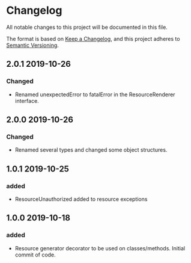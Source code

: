 # Changelog

All notable changes to this project will be documented in this file.

The format is based on [Keep a Changelog](https://keepachangelog.com/en/1.0.0/),
and this project adheres to [Semantic Versioning](https://semver.org/spec/v2.0.0.html).

## 2.0.1 2019-10-26

### Changed

- Renamed unexpectedError to fatalError in the ResourceRenderer interface.

## 2.0.0 2019-10-26

### Changed

- Renamed several types and changed some object structures.

## 1.0.1 2019-10-25

### added

- ResourceUnauthorized added to resource exceptions

## 1.0.0 2019-10-18

### added

- Resource generator decorator to be used on classes/methods. Initial commit of code. 
